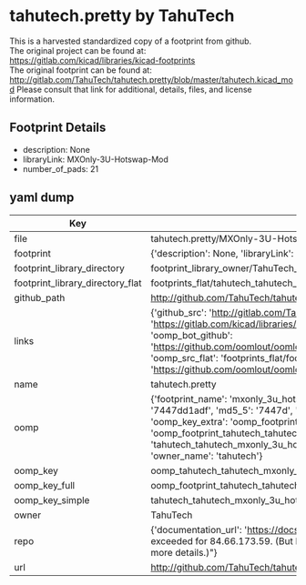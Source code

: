 # tahutech.pretty by TahuTech  
This is a harvested standardized copy of a footprint from github.  
The original project can be found at:  
https://gitlab.com/kicad/libraries/kicad-footprints  
The original footprint can be found at:
http://gitlab.com/TahuTech/tahutech.pretty/blob/master/tahutech.kicad_mod
Please consult that link for additional, details, files, and license information.  
## Footprint Details
* description: None  
* libraryLink: MXOnly-3U-Hotswap-Mod  
* number_of_pads: 21  
## yaml dump  
| Key | Value |  
| --- | --- |  
| file | tahutech.pretty/MXOnly-3U-Hotswap-Mod.kicad_mod |  
| footprint | {'description': None, 'libraryLink': 'MXOnly-3U-Hotswap-Mod', 'number_of_pads': 21} |  
| footprint_library_directory | footprint_library_owner/TahuTech_tahutech.pretty |  
| footprint_library_directory_flat | footprints_flat/tahutech_tahutech_mxonly_3u_hotswap_mod/working |  
| github_path | http://github.com/TahuTech/tahutech.pretty/blob/master/MXOnly-3U-Hotswap-Mod.kicad_mod |  
| links | {'github_src': 'http://gitlab.com/TahuTech/tahutech.pretty/blob/master/tahutech.kicad_mod', 'github_src_repo': 'https://gitlab.com/kicad/libraries/kicad-footprints', 'oomp_bot': 'footprints/tahutech_tahutech_mxonly_3u_hotswap_mod/working', 'oomp_bot_github': 'https://github.com/oomlout/oomlout_oomp_footprint_bot/tree/main/footprints/tahutech_tahutech_mxonly_3u_hotswap_mod/working', 'oomp_src_flat': 'footprints_flat/footprints_flat/tahutech_tahutech_mxonly_3u_hotswap_mod/working', 'oomp_src_flat_github': 'https://github.com/oomlout/oomlout_oomp_footprint_src/tree/main/footprints_flat/tahutech_tahutech_mxonly_3u_hotswap_mod/working'} |  
| name | tahutech.pretty |  
| oomp | {'footprint_name': 'mxonly_3u_hotswap_mod', 'library_name': 'tahutech', 'md5': '7447dd1adfae3878e089b8c85a8a1f1c', 'md5_10': '7447dd1adf', 'md5_5': '7447d', 'md5_6': '7447dd', 'oomp_key': 'oomp_tahutech_tahutech_mxonly_3u_hotswap_mod', 'oomp_key_extra': 'oomp_footprint_tahutech_tahutech_mxonly_3u_hotswap_mod', 'oomp_key_full': 'oomp_footprint_tahutech_tahutech_mxonly_3u_hotswap_mod_7447dd', 'oomp_key_simple': 'tahutech_tahutech_mxonly_3u_hotswap_mod', 'original_filename': 'tahutech.pretty/MXOnly-3U-Hotswap-Mod.kicad_mod', 'owner_name': 'tahutech'} |  
| oomp_key | oomp_tahutech_tahutech_mxonly_3u_hotswap_mod |  
| oomp_key_full | oomp_footprint_tahutech_tahutech_mxonly_3u_hotswap_mod |  
| oomp_key_simple | tahutech_tahutech_mxonly_3u_hotswap_mod |  
| owner | TahuTech |  
| repo | {'documentation_url': 'https://docs.github.com/rest/overview/resources-in-the-rest-api#rate-limiting', 'message': "API rate limit exceeded for 84.66.173.59. (But here's the good news: Authenticated requests get a higher rate limit. Check out the documentation for more details.)"} |  
| url | http://github.com/TahuTech/tahutech.pretty |  

